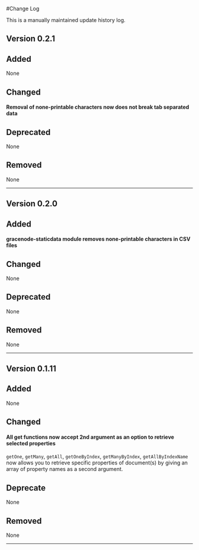 #Change Log

This is a manually maintained update history log.

## Version 0.2.1

## Added

None

## Changed

#### Removal of none-printable characters now does not break tab separated data

## Deprecated

None

## Removed

None

***

## Version 0.2.0

## Added

#### gracenode-staticdata module removes none-printable characters in  CSV files

## Changed

None

## Deprecated

None

## Removed

None

***

## Version 0.1.11

## Added

None

## Changed

#### All get functions now accept 2nd argument as an option to retrieve selected properties

`getOne`, `getMany`, `getAll`, `getOneByIndex`, `getManyByIndex`, `getAllByIndexName` now allows you to retrieve specific properties of document(s) by giving an array of property names as a second argument.

## Deprecate

None

## Removed

None

***
